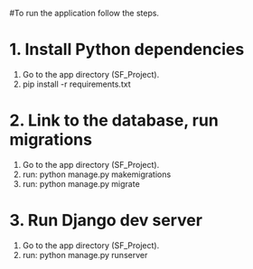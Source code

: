 #To run the application follow the steps.

# 1. Install Python dependencies
1. Go to the app directory (SF_Project).
2. pip install -r requirements.txt

# 2. Link to the database, run migrations
1. Go to the app directory (SF_Project).
2. run: python manage.py makemigrations
3. run: python manage.py migrate


# 3. Run Django dev server
1. Go to the app directory (SF_Project).
2. run: python manage.py runserver